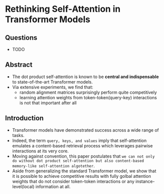 # Rethinking Self-Attention in Transformer Models
## Questions
- TODO
## Abstract
- The dot product self-attention is known to be **central and indispensable** to state-of-the-art Transformer models.
- Via extensive experiments, we find that:
    - random alignment matrices surprisingly perform quite competitively
    - learning attention weights from token-token(query-key) interactions is not that important after all
## Introduction
- Transformer models have demonstrated success across a wide range of tasks.
- Indeed, the term `query, keys, and values` imply that self-attention emulates a content-based retrieval process which leverages pairwise interactions at its very core.
- Moving against convention, this paper postulates that `we can not only do without dot product self-attention but also content-based memory-like self-attention algotether`.
- Aside from generalizing the standard Transformer model, we show that it is possible to achieve competitive results with fully golbal attention weights that do not consider token-token interactions or any instance-level(local) information at all.